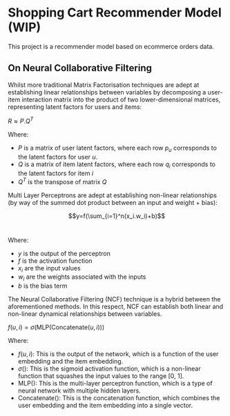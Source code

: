 # Shopping Cart Recommender Model (WIP)
This project is a recommender model based on ecommerce orders data.

## On Neural Collaborative Filtering
Whilst more traditional Matrix Factorisation techniques are adept at establishing linear relationships between variables by decomposing a user-item interaction matrix into the product of two lower-dimensional matrices, representing latent factors for users and items:<br>

$R \approx P.Q^T$

Where:
- $P$ is a matrix of user latent factors, where each row $p_u$ corresponds to the latent factors for user $u$.
- $Q$ is a matrix of item latent factors, where each row $q_i$
  corresponds to the latent factors for item $i$
- $Q^T$ is the transpose of matrix $Q$

Multi Layer Perceptrons are adept at establishing non-linear relationships (by way of the summed dot product between an input and weight + bias):<br> 

$$y=f(\sum_{i=1}^n(x_i.w_i)+b)$$<br>

Where:
- $y$ is the output of the perceptron
- $f$ is the activation function
- $x_i$ are the input values
- $w_i$ are the weights associated with the inputs
- $b$ is the bias term

The Neural Collaborative Filtering (NCF) technique is a hybrid between the aforementioned methods. In this respect, NCF can establish both linear and non-linear dynamical relationships between variables.

$f(u, i) = \sigma(\text{MLP}(\text{Concatenate}(u, i)))$

Where:
- $f(u, i)$: This is the output of the network, which is a function of the user embedding and the item embedding.
- $\sigma()$: This is the sigmoid activation function, which is a non-linear function that squashes the input values to the range [0, 1].
- $\text{MLP}()$: This is the multi-layer perceptron function, which is a type of neural network with multiple hidden layers.
- $\text{Concatenate}()$: This is the concatenation function, which combines the user embedding and the item embedding into a single vector.